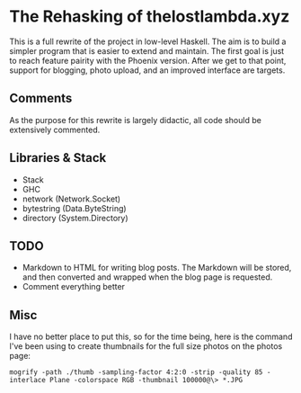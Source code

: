 # The Rehasking of thelostlambda.xyz
This is a full rewrite of the project in low-level Haskell.
The aim is to build a simpler program that is easier to extend and maintain. The
first goal is just to reach feature pairity with the Phoenix version. After we
get to that point, support for blogging, photo upload, and an improved interface
are targets.

## Comments
As the purpose for this rewrite is largely didactic, all code should be
extensively commented.

## Libraries & Stack
  - Stack
  - GHC
  - network (Network.Socket)
  - bytestring (Data.ByteString)
  - directory (System.Directory)

## TODO
  - Markdown to HTML for writing blog posts. The Markdown will be stored, and
  then converted and wrapped when the blog page is requested.
  - Comment everything better

## Misc
I have no better place to put this, so for the time being, here is the command I've been using to create thumbnails for the full size photos on the photos page:
```
mogrify -path ./thumb -sampling-factor 4:2:0 -strip -quality 85 -interlace Plane -colorspace RGB -thumbnail 100000@\> *.JPG
```
